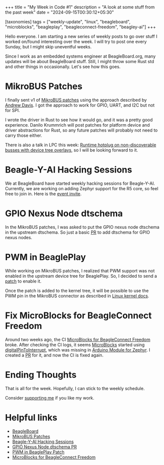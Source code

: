 +++
title = "My Week in Code #1"
description = "A look at some stuff from the past week"
date = "2024-09-15T00:30:12+05:30"

[taxonomies]
tags = ["weekly-update", "linux", "beagleboard", "microblocks", "beagleplay", "beagleconnect-freedom", "beagley-ai"]
+++

Hello everyone. I am starting a new series of weekly posts to go over stuff I worked on/found interesting over the week. I will try to post one every Sunday, but I might skip uneventful weeks.

Since I work as an embedded systems engineer at BeagleBoard.org, many updates will be about BeagleBoard stuff. Still, I might throw some Rust std and other things in occasionally. Let's see how this goes.

# MikroBUS Patches

I finally sent v1 of [MikroBUS patches](https://lore.kernel.org/all/20240911-mikrobus-dt-v1-0-3ded4dc879e7@beagleboard.org/) using the approach described by [Andrew Davis](https://lore.kernel.org/linux-arm-kernel/20240702164403.29067-1-afd@ti.com/). I got the approach to work for GPIO, UART, and I2C but not for SPI.

I wrote the driver in Rust to see how it would go, and it was a pretty good experience. Danilo Krummrich will post patches for platform device and driver abstractions for Rust, so any future patches will probably not need to carry those either.

There is also a talk in LPC this week: [Runtime hotplug on non-discoverable busses with device tree overlays](https://lpc.events/event/18/contributions/1696/), so I will be looking forward to it.

# Beagle-Y-AI Hacking Sessions

We at BeagleBoard have started weekly hacking sessions for Beagle-Y-AI. Currently, we are working on adding Zephyr support for the R5 core, so feel free to join in. Here is the [event invite](https://discord.gg/AGU2VXE3?event=1283128283000606751).

# GPIO Nexus Node dtschema

In the MikroBUS patches, I was asked to put the GPIO nexus node dtschema in the upstream dtschema. So just a basic [PR](https://github.com/devicetree-org/dt-schema/pull/143) to add dtschema for GPIO nexus nodes.

# PWM in BeaglePlay

While working on MikroBUS patches, I realized that PWM support was not enabled in the upstream device tree for BeaglePlay. So, I decided to send a [patch](https://lore.kernel.org/r/20240913-beagleplay-pwm-v1-1-d38ee5b36d8c@beagleboard.org) to enable it.

Once the patch is added to the kernel tree, it will be possible to use the PWM pin in the MikroBUS connector as described in [Linux kernel docs](https://docs.kernel.org/driver-api/pwm.html).

# Fix MicroBlocks for BeagleConnect Freedom

Around two weeks ago, the CI [MicroBlocks for BeagleConnect Freedom](https://openbeagle.org/beagleboard/microblocks) broke. After checking the CI logs, it seems [MicroBlocks](https://microblocks.fun/) started using [digitalPinToInterrupt](https://www.arduino.cc/reference/en/language/functions/external-interrupts/digitalpintointerrupt/), which was missing in [Arduino Module for Zephyr](https://github.com/zephyrproject-rtos/gsoc-2022-arduino-core). I created a [PR](https://github.com/zephyrproject-rtos/gsoc-2022-arduino-core/pull/121) for it, and now the CI is fixed again.

# Ending Thoughts

That is all for the week. Hopefully, I can stick to the weekly schedule.

Consider [supporting me](@/pages/about.md) if you like my work.

# Helpful links
- [BeagleBoard](https://www.beagleboard.org/)
- [MikroBUS Patches](https://lore.kernel.org/all/20240911-mikrobus-dt-v1-0-3ded4dc879e7@beagleboard.org/)
- [Beagle-Y-AI Hacking Sessions](https://discord.gg/AGU2VXE3?event=1283128283000606751)
- [GPIO Nexus Node dtschema PR](https://github.com/devicetree-org/dt-schema/pull/143)
- [PWM in BeaglePlay Patch](https://lore.kernel.org/r/20240913-beagleplay-pwm-v1-1-d38ee5b36d8c@beagleboard.org)
- [MicroBlocks for BeagleConnect Freedom](https://openbeagle.org/beagleboard/microblocks)
